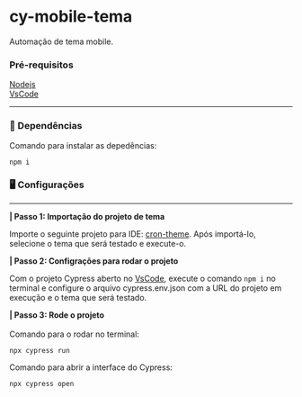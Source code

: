 # cy-mobile-tema

Automação de tema mobile.

### Pré-requisitos

 <a href="https://nodejs.org/en/download">Nodejs</a><br>
 <a href="https://code.visualstudio.com/Download">VsCode</a>

<hr>

### 📃 Dependências
Comando para instalar as depedências:

```
npm i
```


### 🖥️ Configurações
---
<b>| Passo 1: 
Importação do projeto de tema</b>

Importe o seguinte projeto para IDE: <a href="https://github.com/leandroleonardo/cron-themes">cron-theme</a>. Após importá-lo, selecione o tema que será testado e execute-o. 


<b>| Passo 2: Configrações para rodar o projeto </b>

Com o projeto Cypress aberto no <a href="https://code.visualstudio.com/Download">VsCode</a>, execute o comando ``` npm i ``` no terminal e configure o arquivo <a>cypress.env.json</a> com a URL do projeto em execução e o tema que será testado.

<b>| Passo 3: Rode o projeto </b><br><br>
Comando para o rodar no terminal: 
```
npx cypress run
```

Comando para abrir a interface do Cypress: 
```
npx cypress open
```
